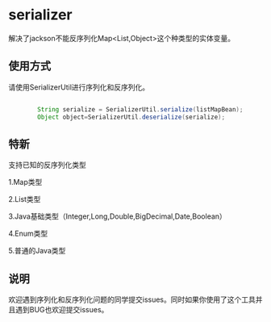 # serializer

解决了jackson不能反序列化Map<List,Object>这个种类型的实体变量。

## 使用方式

请使用SerializerUtil进行序列化和反序列化。

``` java

        String serialize = SerializerUtil.serialize(listMapBean);
        Object object=SerializerUtil.deserialize(serialize);

```

## 特新

支持已知的反序列化类型

1.Map类型

2.List类型

3.Java基础类型（Integer,Long,Double,BigDecimal,Date,Boolean）

4.Enum类型

5.普通的Java类型


## 说明

欢迎遇到序列化和反序列化问题的同学提交issues。同时如果你使用了这个工具并且遇到BUG也欢迎提交issues。
